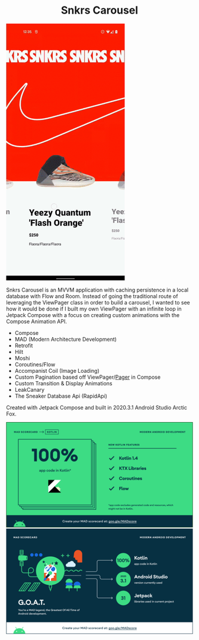 <h1 align="center">Snkrs Carousel</h1>

![](demo.gif)

Snkrs Carousel is an MVVM application with caching persistence in a local database with Flow and Room. Instead of going the traditional route of leveraging the ViewPager class in order to build a carousel, I wanted to see how it would be done if I built my own ViewPager with an infinite loop in Jetpack Compose with a focus on creating custom animations with the Compose Animation API.


- Compose
- MAD (Modern Architecture Development)
- Retrofit
- Hilt
- Moshi
- Coroutines/Flow
- Accompanist Coil (Image Loading)
- Custom Pagination based off ViewPager/[Pager](https://google.github.io/accompanist/pager/) in Compose
- Custom Transition & Display Animations
- LeakCanary
- The Sneaker Database Api (RapidApi)

Created with Jetpack Compose and built in 2020.3.1 Android Studio Arctic Fox.

![](kotlin.png)
![](summary.png)
